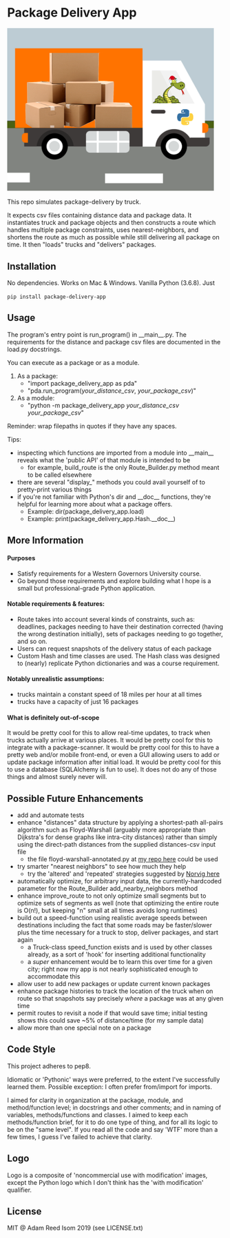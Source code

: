 # Package Delivery App
<img src="project_logo.png" alt="app logo" width="480">

This repo simulates package-delivery by truck. 

It expects csv files containing distance data and package data. It instantiates truck and package objects and then constructs a route which handles multiple package constraints, uses nearest-neighbors, and shortens the route as much as possible while still delivering all package on time. It then "loads" trucks and "delivers" packages.

## Installation
No dependencies. Works on Mac & Windows. Vanilla Python (3.6.8). Just

`pip install package-delivery-app`

## Usage
The program's entry point is run_program() in \_\_main\_\_.py. The requirements for the distance and package csv files are documented in the load.py docstrings.

You can execute as a package or as a module. 
1. As a package:
   - "import package_delivery_app as pda"
   - "pda.run_program(_your_distance_csv_, _your_package_csv_)"
2. As a module: 
   - "python -m package_delivery_app _your_distance_csv_ _your_package_csv_"

Reminder: wrap filepaths in quotes if they have any spaces.

Tips: 
 - inspecting which functions are imported from a module into \_\_main\_\_ reveals what the 'public API' of that module is intended to be 
    - for example, build_route is the only Route_Builder.py method meant to be called elsewhere
  - there are several "display_" methods you could avail yourself of to pretty-print various things
  - if you're not familiar with Python's dir and \_\_doc\_\_ functions, they're helpful for learning more about what a package offers. 
    - Example: dir(package_delivery_app.load)
    - Example: print(package_delivery_app.Hash.\_\_doc\_\_)

## More Information
#### Purposes
 - Satisfy requirements for a Western Governors University course.
 - Go beyond those requirements and explore building what I hope is a small but professional-grade Python application.

#### Notable requirements & features:
- Route takes into account several kinds of constraints, such as: deadlines, packages needing to have their destination corrected (having the wrong destination initially), sets of packages needing to go together, and so on.
- Users can request snapshots of the delivery status of each package
- Custom Hash and time classes are used. The Hash class was designed to (nearly) replicate Python dictionaries and was a course requirement.

#### Notably unrealistic assumptions:
- trucks maintain a constant speed of 18 miles per hour at all times
- trucks have a capacity of just 16 packages

#### What is definitely out-of-scope
It would be pretty cool for this to allow real-time updates, to track when trucks actually arrive at various places. It would be pretty cool for this to integrate with a package-scanner. It would be pretty cool for this to have a pretty web and/or mobile front-end, or even a GUI allowing users to add or update package information after initial load. It would be pretty cool for this to use a database (SQLAlchemy is fun to use). It does not do any of those things and almost surely never will.

## Possible Future Enhancements
- add and automate tests
- enhance "distances" data structure by applying a shortest-path all-pairs algorithm such as Floyd-Warshall (arguably more appropriate than Dijkstra's for dense graphs like intra-city distances) rather than simply using the direct-path distances from the supplied distances-csv input file
  - the file floyd-warshall-annotated.py at [my repo here](https://github.com/adamisom/python-odds-and-ends) could be used
- try smarter "nearest neighbors" to see how much they help 
  - try the 'altered' and 'repeated' strategies suggested by [Norvig here](https://nbviewer.jupyter.org/url/norvig.com/ipython/TSP.ipynb)
- automatically optimize, for arbitrary input data, the currently-hardcoded parameter for the Route_Builder add_nearby_neighbors method 
- enhance improve_route to not only optimize small segments but to optimize sets of segments as well (note that optimizing the entire route is O(n!), but keeping "n" small at all times avoids long runtimes)
- build out a speed-function using realistic average speeds between destinations including the fact that some roads may be faster/slower plus the time necessary for a truck to stop, deliver packages, and start again
  - a Truck-class speed_function exists and is used by other classes already, as a sort of 'hook' for inserting additional functionality
  - a _super_ enhancement would be to learn this over time for a given city; right now my app is not nearly sophisticated enough to accommodate this
- allow user to add new packages or update current known packages
- enhance package histories to track the location of the truck when on route so that snapshots say precisely _where_ a package was at any given time
- permit routes to revisit a node if that would save time; initial testing shows this could save ~5% of distance/time (for my sample data)
- allow more than one special note on a package

## Code Style
This project adheres to pep8.

Idiomatic or 'Pythonic' ways were preferred, to the extent I've successfully learned them. Possible exception: I often prefer from/import for imports.

I aimed for clarity in organization at the package, module, and method/function level; in docstrings and other comments; and in naming of variables, methods/functions and classes. I aimed to keep each methods/function brief, for it to do one type of thing, and for all its logic to be on the "same level". If you read all the code and say 'WTF' more than a few times, I guess I've failed to achieve that clarity.

## Logo
Logo is a composite of 'noncommercial use with modification' images, except the Python logo which I don't think has the 'with modification' qualifier.

## License
MIT @ Adam Reed Isom 2019 (see LICENSE.txt)